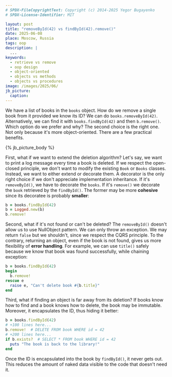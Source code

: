 ```yaml
---
# SPDX-FileCopyrightText: Copyright (c) 2014-2025 Yegor Bugayenko
# SPDX-License-Identifier: MIT

layout: post
title: "removeById(42) vs findById(42).remove()"
date: 2025-06-08
place: Moscow, Russia
tags: oop
description: |
  ...
keywords:
  - retrieve vs remove
  - oop design
  - object-oriented
  - objects vs methods
  - objects vs procedures
image: /images/2025/06/
jb_picture:
  caption:
---
```


We have a list of books in the `books` object.
How do we remove a single book from it provided we know its ID?
We can do `books.removeById(42)`.
Alternatively, we can find it with `books.findById(42)` and then `b.remove()`.
Which option do we prefer and why?
The second choice is the right one.
Not only because it's more object-oriented.
There are a few practical benefits.

<!--more-->

{% jb_picture_body %}

First, what if we want to extend the deletion algorithm?
Let's say, we want to print a log message every time a book is deleted.
If we respect the open-closed principle, we don't want to modify the existing `Book` or `Books` classes.
Instead, we want to either extend or decorate them.
A decorator is the only right choice if we don't appreciate implementation inheritance.
If it's `removeById()`, we have to decorate the `books`.
If it's `remove()` we decorate the `book` retrieved by the `findById()`.
The former may be more **cohesive** since its decoratee is probably **smaller**:

```ruby
b = books.findById(42)
b = Logged.new(b)
b.remove!
```

Second, what if it's not found or can't be deleted?
The `removeById()` doesn't allow us to use NullObject pattern.
We can only throw an exception.
We may return `false` but we shouldn't, since we respect the CQRS principle.
To the contrary, returning an object, even if the book is not found, gives us more flexibility of **error handling**.
For example, we can use `title()` safely because we know that book was found successfully, while chaining exception:

```ruby
b = books.findById(42)
begin
  b.remove!
rescue e
  raise e, "Can't delete book #{b.title}"
end
```

Third, what if finding an object is far away from its deletion?
If books know how to find and a book knows how to delete, the book may be immutable.
Moreover, it encapsulates the ID, thus hiding it better:

```ruby
b = books.findById(42)
# +100 lines here...
b.remove!  # DELETE FROM book WHERE id = 42
# +200 lines here...
if b.exists?  # SELECT * FROM book WHERE id = 42
  puts "The book is back to the library!"
end
```

Once the ID is encapsulated into the book by `findById()`, it never gets out.
This reduces the amount of naked data visible to the code that doesn't need it.
